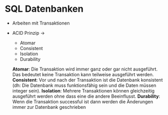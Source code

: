 # SQL Datenbanken

* Arbeiten mit Transaktionen
* ACID Prinzip ->
	* Atomar
	* Consistent
	* Isolation
	* Durability
	
	**Atomar**: Die Transaktion wird immer ganz oder gar nicht ausgeführt. Das bedeutet keine Transaktion kann teilweise ausgeführt werden.
	**Consistent**: Vor und nach der Transaktion ist die Datenbank konsistent (dh: Die Datenbank muss funktionsfähig sein und die Daten müssen integer sein).
	**Isolation**: Mehrere Transaktionen können gleichzeitig ausgeführt werden ohne dass eine die andere Beeinflusst.
	**Durability**: Wenn die Transaktion successful ist dann werden die Änderungen immer zur Datenbank geschrieben
	